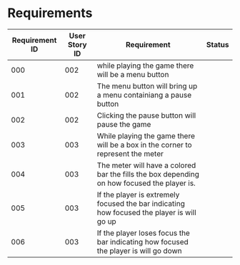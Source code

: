 # Requirements

| Requirement ID | User Story ID | Requirement | Status |
|----------------|---------------|-------------|--------|
|       000      |      002      |while playing the game there will be a menu button|        |
|       001      |      002      |The menu button will bring up a menu containiang a pause button|        |
|       002      |      002      |Clicking the pause button will pause the game |        |
|       003      |      003      |While playing the game there will be a box in the corner to represent the meter |
|       004      |      003      |The meter will have a colored bar the fills the box depending on how focused the player is. |        |
|       005      |      003      |If the player is extremely focused the bar indicating how focused the player is will go up |        | 
|       006      |      003      |If the player loses focus the bar indicating how focused the player is will go down  |        |
